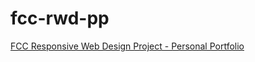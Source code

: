 # fcc-rwd-pp
 
<a href="https://grizzlyginger.github.io/fcc-rwd-5pp/">FCC Responsive Web Design Project - Personal Portfolio<a>
